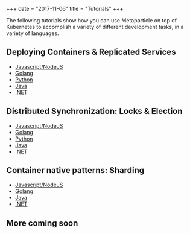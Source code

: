 +++
date = "2017-11-06"
title = "Tutorials"
+++

The following tutorials show how you can use Metaparticle on top of Kubernetes to
accomplish a variety of different development tasks, in a variety of languages.

## Deploying Containers & Replicated Services
   * [Javascript/NodeJS](/tutorials/javascript/)
   * [Golang](/tutorials/go/)
   * [Python](/tutorials/python/)
   * [Java](/tutorials/java/)
   * [.NET](/tutorials/dotnet/)

## Distributed Synchronization: Locks & Election
   * [Javascript/NodeJS](/tutorials/javascript-sync/)
   * [Golang](/tutorials/go-sync/)
   * [Python](/tutorials/python-sync/)
   * [Java](/tutorials/java-sync/)
   * [.NET](/tutorials/dotnet-sync/)

## Container native patterns: Sharding
   * [Javascript/NodeJS](/tutorials/javascript-sharding/)
   * [Golang](/tutorials/go-sharding/)
   * [Java](/tutorials/java-sharding/)
   * [.NET](/tutorials/dotnet-sharding/)

## More coming soon

